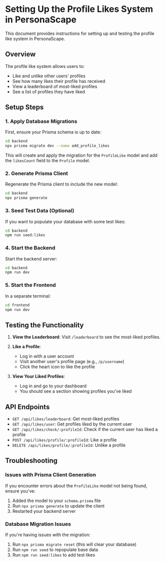# Setting Up the Profile Likes System in PersonaScape

This document provides instructions for setting up and testing the profile like system in PersonaScape.

## Overview

The profile like system allows users to:
- Like and unlike other users' profiles
- See how many likes their profile has received
- View a leaderboard of most-liked profiles
- See a list of profiles they have liked

## Setup Steps

### 1. Apply Database Migrations

First, ensure your Prisma schema is up to date:

```bash
cd backend
npx prisma migrate dev --name add_profile_likes
```

This will create and apply the migration for the `ProfileLike` model and add the `likesCount` field to the `Profile` model.

### 2. Generate Prisma Client

Regenerate the Prisma client to include the new model:

```bash
cd backend
npx prisma generate
```

### 3. Seed Test Data (Optional)

If you want to populate your database with some test likes:

```bash
cd backend
npm run seed:likes
```

### 4. Start the Backend

Start the backend server:

```bash
cd backend
npm run dev
```

### 5. Start the Frontend

In a separate terminal:

```bash
cd frontend
npm run dev
```

## Testing the Functionality

1. **View the Leaderboard**: Visit `/leaderboard` to see the most-liked profiles.

2. **Like a Profile**:
   - Log in with a user account
   - Visit another user's profile page (e.g., `/p/username`)
   - Click the heart icon to like the profile

3. **View Your Liked Profiles**:
   - Log in and go to your dashboard
   - You should see a section showing profiles you've liked

## API Endpoints

- `GET /api/likes/leaderboard`: Get most-liked profiles
- `GET /api/likes/user`: Get profiles liked by the current user
- `GET /api/likes/check/:profileId`: Check if the current user has liked a profile
- `POST /api/likes/profile/:profileId`: Like a profile
- `DELETE /api/likes/profile/:profileId`: Unlike a profile

## Troubleshooting

### Issues with Prisma Client Generation

If you encounter errors about the `ProfileLike` model not being found, ensure you've:

1. Added the model to your `schema.prisma` file
2. Run `npx prisma generate` to update the client
3. Restarted your backend server

### Database Migration Issues

If you're having issues with the migration:

1. Run `npx prisma migrate reset` (this will clear your database)
2. Run `npm run seed` to repopulate base data
3. Run `npm run seed:likes` to add test likes 